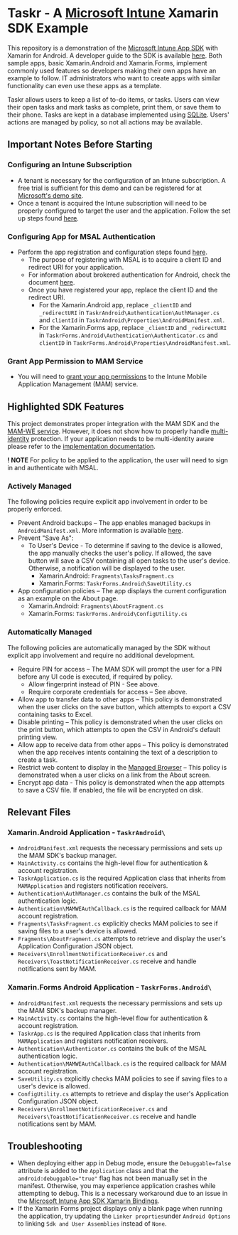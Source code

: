 # Taskr - A [Microsoft Intune](https://www.microsoft.com/en-us/cloud-platform/microsoft-intune) Xamarin SDK Example
This repository is a demonstration of the [Microsoft Intune App SDK](https://docs.microsoft.com/en-us/intune/app-sdk) with Xamarin for Android. A developer guide to the SDK is available [here](https://docs.microsoft.com/en-us/intune/app-sdk-xamarin). Both sample apps, basic Xamarin.Android and Xamarin.Forms, implement commonly used features so developers making their own apps have an example to follow. IT administrators who want to create apps with similar functionality can even use these apps as a template.

Taskr allows users to keep a list of to-do items, or tasks. Users can view their open tasks and mark tasks as complete, print them, or save them to their phone. Tasks are kept in a database implemented using [SQLite](https://docs.microsoft.com/en-us/xamarin/android/data-cloud/data-access/using-sqlite-orm). Users' actions are managed by policy, so not all actions may be available.

## Important Notes Before Starting
### Configuring an Intune Subscription
- A tenant is necessary for the configuration of an Intune subscription. A free trial is sufficient for this demo and can be registered for at [Microsoft's demo site](https://demos.microsoft.com).
- Once a tenant is acquired the Intune subscription will need to be properly configured to target the user and the application. Follow the set up steps found [here](https://docs.microsoft.com/en-us/intune/setup-steps).
### Configuring App for MSAL Authentication
- Perform the app registration and configuration steps found [here](https://github.com/azure-samples/ms-identity-android-native#register-your-app). 
  - The purpose of registering with MSAL is to acquire a client ID and redirect URI for your application. 
  - For information about brokered authentication for Android, check the document [here](https://docs.microsoft.com/en-us/azure/active-directory/develop/msal-net-use-brokers-with-xamarin-apps#brokered-authentication-for-android).
  - Once you have registered your app, replace the client ID and the redirect URI.
    - For the Xamarin.Android app, replace `_clientID` and `_redirectURI` in `TaskrAndroid\Authentication\AuthManager.cs` and `clientId` in `TaskrAndroid\Properties\AndroidManifest.xml`.
    - For the Xamarin.Forms app, replace `_clientID` and `_redirectURI` in `TaskrForms.Android\Authentication\Authenticator.cs` and `clientID` in `TaskrForms.Android\Properties\AndroidManifest.xml`.
### Grant App Permission to MAM Service
- You will need to [grant your app permissions](https://docs.microsoft.com/en-us/intune/app-sdk-get-started#give-your-app-access-to-the-intune-app-protection-service-optional) to the Intune Mobile Application Management (MAM) service.

## Highlighted SDK Features
This project demonstrates proper integration with the MAM SDK and the [MAM-WE service](https://docs.microsoft.com/en-us/intune/app-sdk-android#app-protection-policy-without-device-enrollment). However, it does not show how to properly handle [multi-identity](https://docs.microsoft.com/en-us/intune/app-sdk-android#multi-identity-optional) protection. If your application needs to be multi-identity aware please refer to the [implementation documentation](https://docs.microsoft.com/en-us/intune/app-sdk-android#enabling-multi-identity).

__! NOTE__ For policy to be applied to the application, the user will need to sign in and authenticate with MSAL. 

### Actively Managed
The following policies require explicit app involvement in order to be properly enforced. 

- Prevent Android backups – The app enables managed backups in `AndroidManifest.xml`. More information is available [here](https://docs.microsoft.com/en-us/intune/app-sdk-android#protecting-backup-data).
- Prevent "Save As": 
  - To User's Device - To determine if saving to the device is allowed, the app manually checks the user's policy. If allowed, the save button will save a CSV containing all open tasks to the user's device. Otherwise, a notification will be displayed to the user.
    - Xamarin.Android: `Fragments\TasksFragment.cs`
    - Xamarin.Forms: `TaskrForms.Android\SaveUtility.cs`
- App configuration policies – The app displays the current configuration as an example on the About page.
    - Xamarin.Android: `Fragments\AboutFragment.cs`
    - Xamarin.Forms: `TaskrForms.Android\ConfigUtility.cs`

### Automatically Managed
The following policies are automatically managed by the SDK without explicit app involvement and require no additional development.

- Require PIN for access – The MAM SDK will prompt the user for a PIN before any UI code is executed, if required by policy.
  - Allow fingerprint instead of PIN - See above.
  - Require corporate credentials for access – See above.
- Allow app to transfer data to other apps – This policy is demonstrated when the user clicks on the save button, which attempts to export a CSV containing tasks to Excel.
- Disable printing – This policy is demonstrated when the user clicks on the print button, which attempts to open the CSV in Android's default printing view.
- Allow app to receive data from other apps – This policy is demonstrated when the app receives intents containing the text of a description to create a task.
- Restrict web content to display in the [Managed Browser](https://docs.microsoft.com/en-us/intune/app-configuration-managed-browser) – This policy is demonstrated when a user clicks on a link from the About screen.
- Encrypt app data - This policy is demonstrated when the app attempts to save a CSV file. If enabled, the file will be encrypted on disk.

## Relevant Files
### Xamarin.Android Application - `TaskrAndroid\`
- `AndroidManifest.xml` requests the necessary permissions and sets up the MAM SDK's backup manager.
- `MainActivity.cs` contains the high-level flow for authentication & account registration.
- `TaskrApplication.cs` is the required Application class that inherits from `MAMApplication` and registers notification receivers.
- `Authentication\AuthManager.cs` contains the bulk of the MSAL authentication logic.
- `Authentication\MAMWEAuthCallback.cs` is the required callback for MAM account registration.
- `Fragments\TasksFragment.cs` explicitly checks MAM policies to see if saving files to a user's device is allowed.
- `Fragments\AboutFragment.cs` attempts to retrieve and display the user's Application Configuration JSON object.
- `Receivers\EnrollmentNotificationReceiver.cs` and `Receivers\ToastNotificationReceiver.cs` receive and handle notifications sent by MAM.

### Xamarin.Forms Android Application - `TaskrForms.Android\`
- `AndroidManifest.xml` requests the necessary permissions and sets up the MAM SDK's backup manager.
- `MainActivity.cs` contains the high-level flow for authentication & account registration.
- `TaskrApp.cs` is the required Application class that inherits from `MAMApplication` and registers notification receivers.
- `Authentication\Authenticator.cs` contains the bulk of the MSAL authentication logic.
- `Authentication\MAMWEAuthCallback.cs` is the required callback for MAM account registration.
- `SaveUtility.cs` explicitly checks MAM policies to see if saving files to a user's device is allowed.
- `ConfigUtility.cs` attempts to retrieve and display the user's Application Configuration JSON object.
- `Receivers\EnrollmentNotificationReceiver.cs` and `Receivers\ToastNotificationReceiver.cs` receive and handle notifications sent by MAM.

## Troubleshooting
- When deploying either app in Debug mode, ensure the `Debuggable=false` attribute is added to the `Application` class and that the `android:debuggable="true"` flag has not been manually set in the manifest. Otherwise, you may experience application crashes while attempting to debug. This is a necessary workaround due to an issue in the [Microsoft Intune App SDK Xamarin Bindings](https://github.com/msintuneappsdk/intune-app-sdk-xamarin).
- If the Xamarin Forms project displays only a blank page when running the application, try updating the `Linker proprties`under `Android Options` to linking `Sdk and User Assemblies` instead of `None`.
